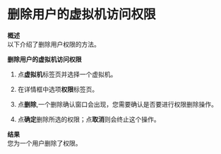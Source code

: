 # 删除用户的虚拟机访问权限

**概述**<br/>
以下介绍了删除用户权限的方法。


**删除用户的虚拟机访问权限**

1. 点**虚拟机**标签页并选择一个虚拟机。

2. 在详情框中选项**权限**标签页。

3. 点**删除**,一个删除确认窗口会出现，您需要确认是否要进行权限删除操作。

4. 点**确定**删除所选的权限；点**取消**则会终止这个操作。


**结果**<br/>
您为一个用户删除了权限。


